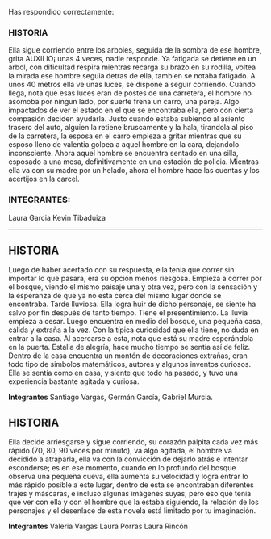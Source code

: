 Has respondido correctamente:

### HISTORIA
Ella sigue corriendo entre los arboles, seguida de la sombra de ese hombre, grita AUXILIO¡ unas 4 veces, nadie responde. Ya fatigada se detiene en un arbol, con dificultad respira mientras recarga su brazo en su rodilla, voltea la mirada ese hombre seguia detras de ella, tambien se notaba fatigado. A unos 40 metros ella ve unas luces, se dispone a seguir corriendo. Cuando llega, nota que esas luces eran de postes de una carretera, el hombre no asomoba por ningun lado, por suerte frena un carro, una pareja. Algo impactados de ver el estado en el que se encontraba ella, pero con cierta compasión deciden ayudarla. Justo cuando estaba subiendo al asiento trasero del auto, alguien la retiene bruscamente y la hala, tirandola al piso de la carretera, la esposa en el carro empieza a gritar mientras que su esposo lleno de valentia golpea a aquel hombre en la cara, dejandolo inconsciente. Ahora aquel hombre se encuentra sentado en una silla, esposado a una mesa, definitivamente en una estación de policia. Mientras ella va con su madre por un helado, ahora el hombre hace las cuentas y los acertijos en la carcel.

### INTEGRANTES:
Laura Garcia
Kevin Tibaduiza

***********************************************************

## HISTORIA

Luego de haber acertado con su respuesta, ella tenía que correr sin importar lo que pasara, era su opción menos riesgosa. Empieza a correr por el bosque, viendo el mismo paisaje una y otra vez, pero con la sensación y la esperanza de que ya no esta cerca del mismo lugar donde se encontraba. Tarde lluviosa. Ella logra huir de dicho personaje, se siente ha salvo por fin después de tanto tiempo. Tiene el presentimiento. La lluvia empieza a cesar. Luego encuentra en medio del bosque, una pequeña casa, cálida y extraña a la vez. Con la típica curiosidad que ella tiene, no duda en entrar a la casa. Al acercarse a esta, nota que está su madre esperándola en la puerta. Estalla de alegría, hace mucho tiempo se sentía así de feliz. Dentro de la casa encuentra un montón de decoraciones extrañas, eran todo tipo de simbolos matemáticos, autores y algunos inventos curiosos. Ella se sentía como en casa, y siente que todo ha pasado, y tuvo una experiencia bastante agitada y curiosa.

**Integrantes** Santiago Vargas, Germán García, Gabriel Murcia.

## HISTORIA
Ella decide arriesgarse y sigue corriendo, su corazón palpita cada vez más rápido (70, 80, 90 veces por minuto), va algo agitada, el hombre va decidido a atraparla, ella va con la convicción de  dejarlo atrás e intentar esconderse; es en ese momento, cuando en lo profundo del bosque observa una pequeña cueva, ella aumenta su velocidad y logra entrar lo más rápido posible a este lugar, dentro de esta se encontraban diferentes trajes y máscaras, e incluso algunas imágenes suyas, pero eso qué tenía que ver con ella y con el hombre que la estaba siguiendo, la relación de los personajes  y el desenlace de esta novela está limitado por tu imaginación.

**Integrantes** 
Valeria Vargas
Laura Porras
Laura Rincón
